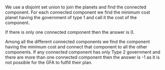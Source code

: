 We use a disjoint set union to join the planets and find the connected component. For each connected component we find the minimum cost planet having the government of type 1 and call it the cost of the component.

If there is only one connected component then the answer is 0.

Among all the different connected components we find the component having the minimum cost and connect that component to all the other components.
If any connected component has only Type 2 government and there are more than one connected component then the answer is -1 as it is not possible for the GFA to fulfill their plan.